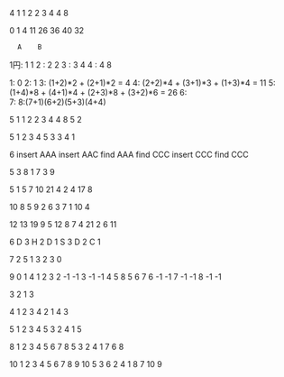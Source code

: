 4
1 1
2 2
3 4
4 8

0
1
4
11
26
36
40
32

      A    B
1円:  1    1
2  :  2    2
3  :  3    4
4   : 4    8

1: 0
2: 1
3: (1+2)*2 + (2+1)*2 = 4
4: (2+2)*4 + (3+1)*3 + (1+3)*4 = 11
5: (1+4)*8 + (4+1)*4 + (2+3)*8 + (3+2)*6 = 26
6:  
7:
8:(7+1)(6+2)(5+3)(4+4)


5
1 1
2 2
3 4
4 8
5 2


5
1 2 3 4 5
3
3 4 1

6
insert AAA
insert AAC
find AAA
find CCC
insert CCC
find CCC

5 3
8
1
7
3
9

5
1 5 7 10 21
4
2 4 17 8


10
8 5 9 2 6 3 7 1 10 4

12
13 19 9 5 12 8 7 4 21 2 6 11

6
D 3
H 2
D 1
S 3
D 2
C 1

7
2 5 1 3 2 3 0


9
0 1 4
1 2 3
2 -1 -1
3 -1 -1
4 5 8
5 6 7
6 -1 -1
7 -1 -1
8 -1 -1


3
2 1 3

4
1 2 3 4
2 1 4 3

5
1 2 3 4 5
3 2 4 1 5

8
1 2 3 4 5 6 7 8
5 3 2 4 1 7 6 8

10
1 2 3 4 5 6 7 8 9  10
5 3 6 2 4 1 8 7 10 9
